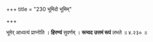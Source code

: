 +++
title = "230 भूमिदो भूमिम्"

+++


भूमेर् आध्पत्यं प्राप्नोति । **हिरण्यं** सुवर्णम् । **रूप्यद** **उत्तमं रूपं** लभते ॥ ४.२३० ॥